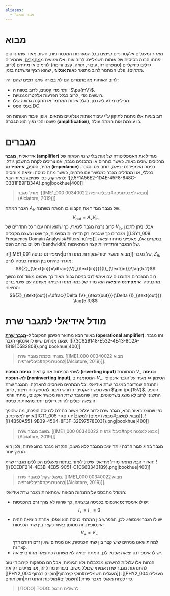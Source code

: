 ```yaml
---
aliases:
  - מגבר חשמלי
---
```


# מבוא
מאחר ומעגלים אלקטרוניים קיימים בכל המערכות המכטרוניות, חשוב מאוד שמהנדסים יפתחו הבנה בסיסית של אותות חשמליים. לרוב אותו אלו מגיעים מ[מַתְמְרִים](https://terms.hebrew-academy.org.il/munnah/2673_1), שממירים גדלים פיזיקליים (טמפרטורה, עיבור, תזוזה, קצב זרימה) לזרמים או מתחים (לרוב מתחים). פלט המתמר לרוב מתואר כ**אות אנלוגי**, שהוא רציף ומשתנה בזמן.

לרוב האותות מהמתמרים הם לא בצורה שאנו רוצים שהם יהיו:
- יותר מדי קטנים, לרוב בטווח ה-$\pu{mV}$.
- רועשים מדי, לרוב בגלל הפרעות אלקטרומגנטיות.
- מכילים מידע לא נכון, בגלל איכות המתמר או התקנה גרועה שלו.
- בעלי [הֶסֵּט](https://terms.hebrew-academy.org.il/munnah/17519_1) DC.

רוב בעיות אלו ניתנות לתיקון ע"י עיבוד אותות אנלוגיים מתאים. אופן עיבוד האותות הכי פשוט והכי נפוץ הוא **הגברה (amplification)**, בו עוצמת אות המתח עולה.

# מגברים
אידיאלית, **מגבר (amplifier)** מגדיל את האמפליטודה של אות בלי שינוי הפאזה של מרכיבים שונים באות. כאשר בוחרים או מתכננים מגבר, אנו צריכים לקחת בחשבון גודל, מחיר, הספק, **אימפידנס (impedance)** כניסה ואימפידנס יציאה, רוחב פס והגבר.
בכללי, אנו ממדלים מגבר כמכשיר עם פתחים, כאשר מתח כניסה ויציאה מיוחסים להארקה, כפי שמיוצג באיור הבא:
![[{5F1A56E2-1D4E-45F8-848C-C3B1FB9FB34A}.png|bookhue|400]]
>מודל מגבר. [[IME1_000 00340022 מבוא למכטרוניקה#ביבליוגרפיה|(Alciatore, 2019)]].

הגבר המתח ${A}_{V}$ של מגבר מגדיר את הקבוע בו המתח משתנה:
$${V}_{\text{out}}={A}_{v}{V}_{\text{in}} \tag{5.1}$$
לרוב נרצה מגבר לינארי, כך שהוא זהה עבור כל התדרים של ${V}_{\text{in}}$. אבל, ניתן לתכנן מגברים כך שיגבירו רק תדירויות מסוימות, כך שאנו בעצם מקבלים [[LSY1_009 Frequency Domain Analysis#Filters|פילטר]]. במקרים אלו, מאפייני מתח היציאה תלויים ברוחב הפס (bandwidth) של המגבר והתדירויות קצה המתאימות.

ה[[IME1_001 מבוא ומושגי יסוד#מקורות מתח וזרם|אימפידנס כניסה]] של מגבר, ${Z}_{n}$, מוגדר כהיחס בין המתח כניסה לזרם:
$${Z}_{\text{in}}=\dfrac{{V}_{\text{in}}}{{I}_{\text{in}}}\tag{5.2}$$
רוב המגברים מתוכננים עם אימפידנס כניסה גבוה מאוד כך שמעט מאוד זרם נמשך מהכניסה.
**אימפידנס היציאה** הוא מדד של כמה מתח היציאה משתנה עם שינוי בזרם החיצוני:
$${Z}_{\text{out}}=\dfrac{\Delta {V}_{\text{out}}}{\Delta {I}_{\text{out}}} \tag{5.3}$$
# מודל אידיאלי למגבר שרת
באיור הבא מתואר הסימון המקובל ל-**[מַגְבֵּר שָׁרֵת](https://terms.hebrew-academy.org.il/munnah/122886_1) (operational amplifier)**. זהו מגבר שאנו מניחים שיש לו אינסוף הגבר.
![[{3C629148-E532-4E43-8C2A-1B191D582808}.png|bookhue|400]]
>מונחי וסכמת מגבר שרת. [[IME1_000 00340022 מבוא למכטרוניקה#ביבליוגרפיה|(Alciatore, 2019)]].


לשתי הכניסות אנו קוראים **כניסה הופכת (inverting input)** המסומנת ${V}_{-}$ ו**כניסה לא-הופכת (noninverting input)**, המסומנת ב-${V}_{+}$. הסימון $\infty$ מעיד על הגבר אינסופי וההנחה שמדובר במגבר שרת אידיאלי. כל המתחים מיוחסים להארקה. המגבר שרת הוא מכשיר אקטיבי הדורש חיבור למספק כוח חיצוני, לרוב $\pm \pu{15V}$. הספק החיצוני לרוב לא מוצג בשרטוטים. כיוון שהמגבר שרת הוא מכשיר אקטיבי, מתחי וזרמי היציאה יכולים להיות גדולים יותר מהאותות כניסה.

כפי שמוצג באיור הבא, מגבר שרת לרוב יכלול משוב בחזרה לכניסה הופכת, מה שהופך אותו למערכת ב[[ICT1_005 מבוא למשוב#מבוא (תמים) למשוב|חוג סגור]].
![[{4B50A551-9B39-4504-8F3F-32E97578E031}.png|bookhue|400]]
>משוב מגבר שרת. [[IME1_000 00340022 מבוא למכטרוניקה#ביבליוגרפיה|(Alciatore, 2019)]].

מגבר בחוג סגור הרבה יותר יציב ממגבר ללא משוב, הנקרא מגבר בחוג פתוח, ולכן הוא הנפוץ יותר.

האיור הבא מתאר מודל אידיאלי שיכול לעזור בניתוח מעגלים הכוללים מגברי שרת:
![[{ECEDF214-4E3B-4EB5-9C51-C1C66B3431B9}.png|bookhue|400]]
>מעגל שקול למגבר שרת. [[IME1_000 00340022 מבוא למכטרוניקה#ביבליוגרפיה|(Alciatore, 2019)]].

המודל מתבסס על ההנחות הבאות שמתארות מגבר שרת אידיאלי:
- יש לו אימפידנס אינסופי בכניסה וביציאה, כך שהוא לא צורך זרם מהכניסות:
	$${I}_{+}={I}_{-}=0 \tag{5.4}$$
- יש לו הגבר אינסופי. לכן, ההפרש בין המתחי כניסה הוא אפס; אחרת היציאה תהיה אינסופית. זה מסומן באיור כקצר בין שתי הכניסות:
	$${V}_{+}={V}_{-} \tag{5.5}$$
	למרות שאנו מניחים שיש קצר בין שתי הכניסות, אנו מניחים שאין זרם הזורם דרך קצר זה.
- יש לו אימפידנס יציאה אפסי. לכן, המתח יציאה לא משתנה כתוצאה מהזרם יציאה.

הנחות אלו עלולות להישמע מבלבלות ולא הגיוניות, אבל הם מספקות קירוב די טוב להתנהגות מגבר שרת אמיתי שכולל משוב. בעזרת מודל זה, אנו צריכים רק את [[PHY2_004 מעגלים חשמליים#חוקי קירכהוף|חוקי קירכהוף]] ו[[PHY2_004 מעגלים חשמליים#מוליכות והתנגדות|חוק אוהם]] כדי לנתח מעגלי מגבר שרת.

>[!TODO] TODO: להשלים תרגול
>